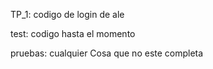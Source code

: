 TP_1: codigo de login de ale

test: codigo hasta el momento

pruebas: cualquier Cosa que no este completa
